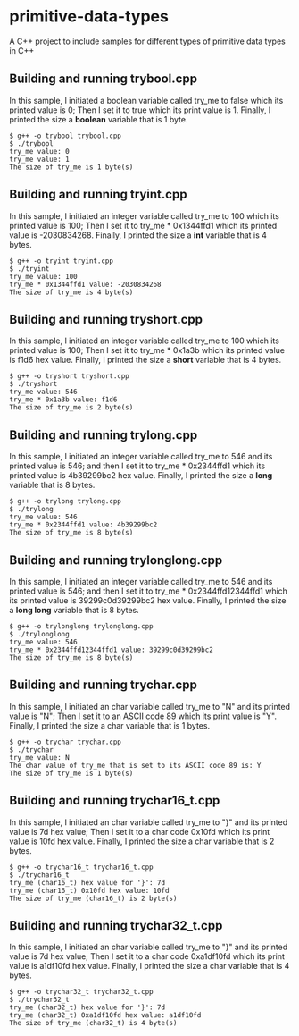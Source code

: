 # primitive-data-types
A C++ project to include samples for different types of primitive data types in C++


## Building and running trybool.cpp

In this sample, I initiated a boolean variable called try_me to false which its printed value is 0; Then I set it to true which its print value is 1. Finally, I printed the size a **boolean** variable that is 1 byte.

```
$ g++ -o trybool trybool.cpp
$ ./trybool
try_me value: 0
try_me value: 1
The size of try_me is 1 byte(s)
```

## Building and running tryint.cpp

In this sample, I initiated an integer variable called try_me to 100 which its printed value is 100; Then I set it to try_me * 0x1344ffd1 which its printed value is -2030834268. Finally, I printed the size a **int** variable that is 4 bytes.

```
$ g++ -o tryint tryint.cpp
$ ./tryint
try_me value: 100
try_me * 0x1344ffd1 value: -2030834268
The size of try_me is 4 byte(s)
```

## Building and running tryshort.cpp

In this sample, I initiated an integer variable called try_me to 100 which its printed value is 100; Then I set it to try_me * 0x1a3b which its printed value is f1d6 hex value. Finally, I printed the size a **short** variable that is 4 bytes.

```
$ g++ -o tryshort tryshort.cpp
$ ./tryshort
try_me value: 546
try_me * 0x1a3b value: f1d6
The size of try_me is 2 byte(s)
```

## Building and running trylong.cpp

In this sample, I initiated an integer variable called try_me to 546 and its printed value is 546; and then I set it to try_me * 0x2344ffd1 which its printed value is 4b39299bc2 hex value. Finally, I printed the size a **long** variable that is 8 bytes.

```
$ g++ -o trylong trylong.cpp
$ ./trylong
try_me value: 546
try_me * 0x2344ffd1 value: 4b39299bc2
The size of try_me is 8 byte(s)
```

## Building and running trylonglong.cpp

In this sample, I initiated an integer variable called try_me to 546 and its printed value is 546; and then I set it to try_me * 0x2344ffd12344ffd1 which its printed value is 39299c0d39299bc2 hex value. Finally, I printed the size a **long long** variable that is 8 bytes.

```
$ g++ -o trylonglong trylonglong.cpp
$ ./trylonglong
try_me value: 546
try_me * 0x2344ffd12344ffd1 value: 39299c0d39299bc2
The size of try_me is 8 byte(s)
```

## Building and running trychar.cpp

In this sample, I initiated an char variable called try_me to "N" and its printed value is "N"; Then I set it to an ASCII code 89 which its print value is "Y". Finally, I printed the size a char variable that is 1 bytes.

```
$ g++ -o trychar trychar.cpp
$ ./trychar
try_me value: N
The char value of try_me that is set to its ASCII code 89 is: Y
The size of try_me is 1 byte(s)
```

## Building and running trychar16_t.cpp

In this sample, I initiated an char variable called try_me to "}" and its printed value is 7d hex value; Then I set it to a char code 0x10fd which its print value is 10fd hex value. Finally, I printed the size a char variable that is 2 bytes.

```
$ g++ -o trychar16_t trychar16_t.cpp
$ ./trychar16_t
try_me (char16_t) hex value for '}': 7d
try_me (char16_t) 0x10fd hex value: 10fd
The size of try_me (char16_t) is 2 byte(s)
```

## Building and running trychar32_t.cpp

In this sample, I initiated an char variable called try_me to "}" and its printed value is 7d hex value; Then I set it to a char code 0xa1df10fd which its print value is a1df10fd hex value. Finally, I printed the size a char variable that is 4 bytes.

```
$ g++ -o trychar32_t trychar32_t.cpp
$ ./trychar32_t
try_me (char32_t) hex value for '}': 7d
try_me (char32_t) 0xa1df10fd hex value: a1df10fd
The size of try_me (char32_t) is 4 byte(s)
```
